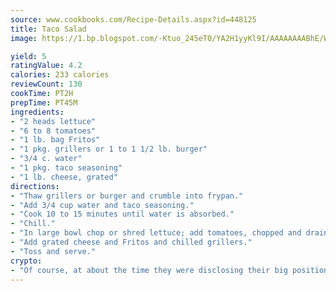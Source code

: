 ```yaml
---
source: www.cookbooks.com/Recipe-Details.aspx?id=448125
title: Taco Salad
image: https://1.bp.blogspot.com/-Ktuo_245eT0/YA2H1yyKl9I/AAAAAAAABhE/WMoqSq2tWOcgMkPaLYZ-49h8pVDUUwFCQCLcBGAsYHQ/s307/5.png

yield: 5
ratingValue: 4.2
calories: 233 calories
reviewCount: 130
cookTime: PT2H
prepTime: PT45M
ingredients:
- "2 heads lettuce"
- "6 to 8 tomatoes"
- "1 lb. bag Fritos"
- "1 pkg. grillers or 1 to 1 1/2 lb. burger"
- "3/4 c. water"
- "1 pkg. taco seasoning"
- "1 lb. cheese, grated"
directions:
- "Thaw grillers or burger and crumble into frypan."
- "Add 3/4 cup water and taco seasoning."
- "Cook 10 to 15 minutes until water is absorbed."
- "Chill."
- "In large bowl chop or shred lettuce; add tomatoes, chopped and drained."
- "Add grated cheese and Fritos and chilled grillers."
- "Toss and serve."
crypto:
- "Of course, at about the time they were disclosing their big position, Bitcoin started to crash."
---
```

